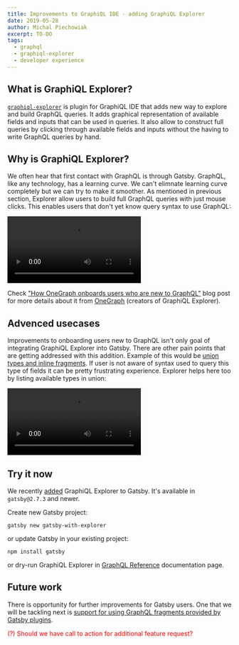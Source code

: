 ```yaml
---
title: Improvements to GraphiQL IDE - adding GraphiQL Explorer
date: 2019-05-28
author: Michal Piechowiak
excerpt: TO-DO
tags:
  - graphql
  - graphiql-explorer
  - developer experience
---
```


## What is GraphiQL Explorer?

[`graphiql-explorer`](https://github.com/OneGraph/graphiql-explorer) is plugin for GraphiQL IDE that adds new way to explore and build GraphQL queries. It adds graphical representation of available fields and inputs that can be used in queries. It also allow to construct full queries by clicking through available fields and inputs without the having to write GraphQL queries by hand.

## Why is GraphiQL Explorer?

We often hear that first contact with GraphQL is through Gatsby. GraphQL, like any technology, has a learning curve. We can't elimnate learning curve completely but we can try to make it smoother. As mentioned in previous section, Explorer allow users to build full GraphQL queries with just mouse clicks. This enables users that don't yet know query syntax to use GraphQL:

<video controls="controls" autoplay="true" loop="true">
  <source type="video/mp4" src="./graphiql-explorer-demo.mp4"></source>
  <p>Your browser does not support the video element.</p>
</video>

Check ["How OneGraph onboards users who are new to GraphQL"](https://www.onegraph.com/blog/2019/01/24/How_OneGraph_onboards_users_new_to_GraphQL.html) blog post for more details about it from [OneGraph](https://www.onegraph.com/) (creators of GraphiQL Explorer).

## Advenced usecases

Improvements to onboarding users new to GraphQL isn't only goal of integrating GraphiQL Explorer into Gatsby. There are other pain points that are getting addressed with this addition. Example of this would be [union types and inline fragments](https://graphql.org/learn/queries/#inline-fragments). If user is not aware of syntax used to query this type of fields it can be pretty frustrating experience. Explorer helps here too by listing available types in union:

<video controls="controls" autoplay="true" loop="true">
  <source type="video/mp4" src="./graphiql-explorer-union-demo.mp4"></source>
  <p>Your browser does not support the video element.</p>
</video>

## Try it now

We recently [added](https://github.com/gatsbyjs/gatsby/pull/14280) GraphiQL Explorer to Gatsby. It's available in `gatsby@2.7.3` and newer.

Create new Gatsby project:

```shell
gatsby new gatsby-with-explorer
```

or update Gatsby in your existing project:

```shell
npm install gatsby
```

or dry-run GraphiQL Explorer in [GraphQL Reference](/docs/graphql-reference/) documentation page.

## Future work

There is opportunity for further improvements for Gatsby users. One that we will be tackling next is [support for using GraphQL fragments provided by Gatsby plugins](https://github.com/gatsbyjs/gatsby/issues/14371).

<span style="color: red;">(?) Should we have call to action for additional feature request?</span>
